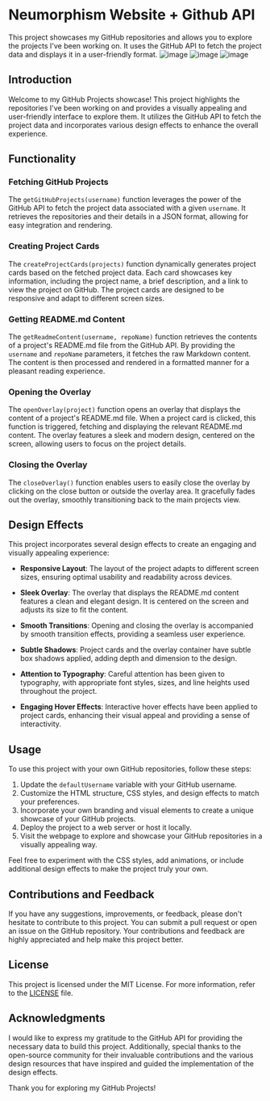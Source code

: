# Neumorphism Website + Github API

This project showcases my GitHub repositories and allows you to explore the projects I've been working on. It uses the GitHub API to fetch the project data and displays it in a user-friendly format.
![image](https://github.com/SchBenedikt/schbenedikt.github.io/assets/137323528/3d4b79a6-3859-4af6-b63b-3b5890c9c2de)
![image](https://github.com/SchBenedikt/schbenedikt.github.io/assets/137323528/94c3e630-6d8b-4f80-bba5-069d457952c8)
![image](https://github.com/SchBenedikt/schbenedikt.github.io/assets/137323528/df05abab-f7b5-4aa8-a0b7-d6d9023a1cc1)


## Introduction

Welcome to my GitHub Projects showcase! This project highlights the repositories I've been working on and provides a visually appealing and user-friendly interface to explore them. It utilizes the GitHub API to fetch the project data and incorporates various design effects to enhance the overall experience.

## Functionality

### Fetching GitHub Projects

The `getGitHubProjects(username)` function leverages the power of the GitHub API to fetch the project data associated with a given `username`. It retrieves the repositories and their details in a JSON format, allowing for easy integration and rendering.

### Creating Project Cards

The `createProjectCards(projects)` function dynamically generates project cards based on the fetched project data. Each card showcases key information, including the project name, a brief description, and a link to view the project on GitHub. The project cards are designed to be responsive and adapt to different screen sizes.

### Getting README.md Content

The `getReadmeContent(username, repoName)` function retrieves the contents of a project's README.md file from the GitHub API. By providing the `username` and `repoName` parameters, it fetches the raw Markdown content. The content is then processed and rendered in a formatted manner for a pleasant reading experience.

### Opening the Overlay

The `openOverlay(project)` function opens an overlay that displays the content of a project's README.md file. When a project card is clicked, this function is triggered, fetching and displaying the relevant README.md content. The overlay features a sleek and modern design, centered on the screen, allowing users to focus on the project details.

### Closing the Overlay

The `closeOverlay()` function enables users to easily close the overlay by clicking on the close button or outside the overlay area. It gracefully fades out the overlay, smoothly transitioning back to the main projects view.

## Design Effects

This project incorporates several design effects to create an engaging and visually appealing experience:

- **Responsive Layout**: The layout of the project adapts to different screen sizes, ensuring optimal usability and readability across devices.

- **Sleek Overlay**: The overlay that displays the README.md content features a clean and elegant design. It is centered on the screen and adjusts its size to fit the content.

- **Smooth Transitions**: Opening and closing the overlay is accompanied by smooth transition effects, providing a seamless user experience.

- **Subtle Shadows**: Project cards and the overlay container have subtle box shadows applied, adding depth and dimension to the design.

- **Attention to Typography**: Careful attention has been given to typography, with appropriate font styles, sizes, and line heights used throughout the project.

- **Engaging Hover Effects**: Interactive hover effects have been applied to project cards, enhancing their visual appeal and providing a sense of interactivity.

## Usage

To use this project with your own GitHub repositories, follow these steps:

1. Update the `defaultUsername` variable with your GitHub username.
2. Customize the HTML structure, CSS styles, and design effects to match your preferences.
3. Incorporate your own branding and visual elements to create a unique showcase of your GitHub projects.
4. Deploy the project to a web server or host it locally.
5. Visit the webpage to explore and showcase your GitHub repositories in a visually appealing way.

Feel free to experiment with the CSS styles, add animations, or include additional design effects to make the project truly your own.

## Contributions and Feedback

If you have any suggestions, improvements, or feedback, please don't hesitate to contribute to this project. You can submit a pull request or open an issue on the GitHub repository. Your contributions and feedback are highly appreciated and help make this project better.

## License

This project is licensed under the MIT License. For more information, refer to the [LICENSE](link-to-license-file) file.

## Acknowledgments

I would like to express my gratitude to the GitHub API for providing the necessary data to build this project. Additionally, special thanks to the open-source community for their invaluable contributions and the various design resources that have inspired and guided the implementation of the design effects.


Thank you for exploring my GitHub Projects!
